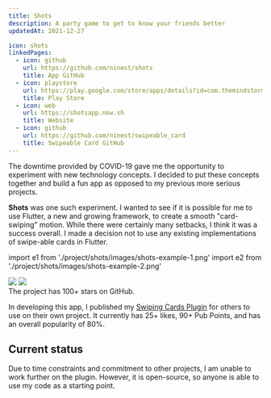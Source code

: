 ```yaml
---
title: Shots
description: A party game to get to know your friends better
updatedAt: 2021-12-27

icon: shots
linkedPages:
  - icon: github
    url: https://github.com/ninest/shots
    title: App GitHub
  - icon: playstore
    url: https://play.google.com/store/apps/details?id=com.themindstorm.shots
    title: Play Store
  - icon: web
    url: https://shotsapp.now.sh
    title: Website
  - icon: github
    url: https://github.com/ninest/swipeable_card
    title: Swipeable Card GitHub
---
```


The downtime provided by COVID-19 gave me the opportunity to experiment with new technology concepts. I decided to put these concepts together and build a fun app as opposed to my previous more serious projects.

**Shots** was one such experiment. I wanted to see if it is possible for me to use Flutter, a new and growing framework, to create a smooth "card-swiping" motion. While there were certainly many setbacks, I think it was a success overall. I made a decision not to use any existing implementations of swipe-able cards in Flutter.

import e1 from './project/shots/images/shots-example-1.png'
import e2 from './project/shots/images/shots-example-2.png'

<div className="flex space-x-base">
  <Image src={e1} height={2688} width={1242} />
  <Image src={e2} height={2688} width={1242} />
</div>

<Alert title="Achievements" variant="primary" open>
The project has 100+ stars on GitHub.
</Alert>


In developing this app, I published my [Swiping Cards Plugin](https://github.com/ninest/swipeable_card) for others to use on their own project. It currently has 25+ likes, 90+ Pub Points, and has an overall popularity of 80%.

## Current status

Due to time constraints and commitment to other projects, I am unable to work further on the plugin. However, it is open-source, so anyone is able to use my code as a starting point.
